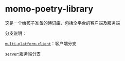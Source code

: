 # momo-poetry-library
这是一个给孩子准备的诗词库，包括全平台的客户端及服务端

分支说明：

[`multi-platform-client`](https://github.com/yhz199132/momo-poetry-library/tree/multi-platform-client)：客户端分支

[`server`](https://github.com/yhz199132/momo-poetry-library/tree/server):服务端分支

